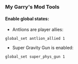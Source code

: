 ### My Garry's Mod Tools

#### Enable global states:
- Antlions are player allies:
```
global_set antlion_allied 1
```
- Super Gravity Gun is enabled:
```
global_set super_phys_gun 1
```
